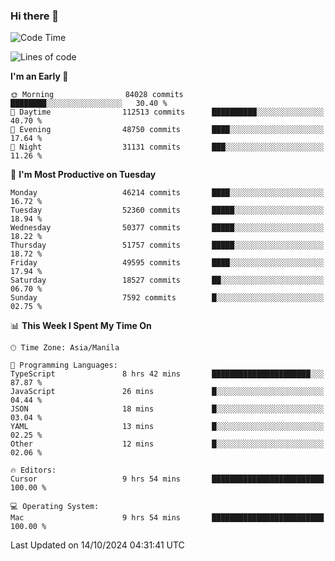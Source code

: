 ### Hi there 👋

<!--START_SECTION:waka-->
![Code Time](http://img.shields.io/badge/Code%20Time-5%2C638%20hrs%2026%20mins-blue)

![Lines of code](https://img.shields.io/badge/From%20Hello%20World%20I%27ve%20Written-121.5%20million%20lines%20of%20code-blue)

**I'm an Early 🐤** 

```text
🌞 Morning                84028 commits       ████████░░░░░░░░░░░░░░░░░   30.40 % 
🌆 Daytime                112513 commits      ██████████░░░░░░░░░░░░░░░   40.70 % 
🌃 Evening                48750 commits       ████░░░░░░░░░░░░░░░░░░░░░   17.64 % 
🌙 Night                  31131 commits       ███░░░░░░░░░░░░░░░░░░░░░░   11.26 % 
```
📅 **I'm Most Productive on Tuesday** 

```text
Monday                   46214 commits       ████░░░░░░░░░░░░░░░░░░░░░   16.72 % 
Tuesday                  52360 commits       █████░░░░░░░░░░░░░░░░░░░░   18.94 % 
Wednesday                50377 commits       █████░░░░░░░░░░░░░░░░░░░░   18.22 % 
Thursday                 51757 commits       █████░░░░░░░░░░░░░░░░░░░░   18.72 % 
Friday                   49595 commits       ████░░░░░░░░░░░░░░░░░░░░░   17.94 % 
Saturday                 18527 commits       ██░░░░░░░░░░░░░░░░░░░░░░░   06.70 % 
Sunday                   7592 commits        █░░░░░░░░░░░░░░░░░░░░░░░░   02.75 % 
```


📊 **This Week I Spent My Time On** 

```text
🕑︎ Time Zone: Asia/Manila

💬 Programming Languages: 
TypeScript               8 hrs 42 mins       ██████████████████████░░░   87.87 % 
JavaScript               26 mins             █░░░░░░░░░░░░░░░░░░░░░░░░   04.44 % 
JSON                     18 mins             █░░░░░░░░░░░░░░░░░░░░░░░░   03.04 % 
YAML                     13 mins             █░░░░░░░░░░░░░░░░░░░░░░░░   02.25 % 
Other                    12 mins             █░░░░░░░░░░░░░░░░░░░░░░░░   02.06 % 

🔥 Editors: 
Cursor                   9 hrs 54 mins       █████████████████████████   100.00 % 

💻 Operating System: 
Mac                      9 hrs 54 mins       █████████████████████████   100.00 % 
```


 Last Updated on 14/10/2024 04:31:41 UTC
<!--END_SECTION:waka-->


<!--
**rad182/rad182** is a ✨ _special_ ✨ repository because its `README.md` (this file) appears on your GitHub profile.

Here are some ideas to get you started:

- 🔭 I’m currently working on ...
- 🌱 I’m currently learning ...
- 👯 I’m looking to collaborate on ...
- 🤔 I’m looking for help with ...
- 💬 Ask me about ...
- 📫 How to reach me: ...
- 😄 Pronouns: ...
- ⚡ Fun fact: ...
-->
